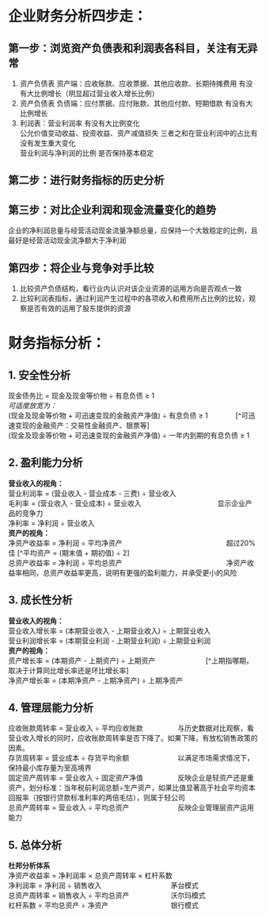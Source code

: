 # 企业财务分析四步走：

## 第一步：浏览资产负债表和利润表各科目，关注有无异常
1. 资产负债表 资产端：应收账款、应收票据、其他应收款、长期待摊费用 有没有大比例增长（明显超过营业收入增长比例）
2. 资产负债表 负债端：应付票据、应付账款、其他应付款、短期借款 有没有大比例增长
3. 利润表：营业利润率 有没有大比例变化   
          公允价值变动收益、投资收益、资产减值损失 三者之和在营业利润中的占比有没有发生重大变化   
          营业利润与净利润的比例 是否保持基本稳定

## 第二步：进行财务指标的历史分析

## 第三步：对比企业利润和现金流量变化的趋势
企业的净利润总量与经营活动现金流量净额总量，应保持一个大致稳定的比例，且最好是经营活动现金流净额大于净利润

## 第四步：将企业与竞争对手比较
1. 比较资产负债结构，看行业内认识对该企业资源的运用方向是否观点一致
2. 比较利润表指标，通过利润产生过程中的各项收入和费用所占比例的比较，观察是否有效的运用了股东提供的资源


# 财务指标分析：

## 1. 安全性分析
   现金债务比 = 现金及现金等价物 ÷ 有息负债 ≥ 1   
   *可适度放宽为：*   
   (现金及现金等价物 + 可迅速变现的金融资产净值) ÷ 有息负债 ≥ 1　　　　[^可迅速变现的金融资产：交易性金融资产、银票等]   
   (现金及现金等价物 + 可迅速变现的金融资产净值) ÷ 一年内到期的有息负债 ≥ 1

## 2. 盈利能力分析
   **营业收入的视角：**   
   营业利润率 = (营业收入 - 营业成本 - 三费) ÷ 营业收入   
   毛利率 = (营业收入 - 营业成本) ÷ 营业收入　　　　　　　　　　　显示企业产品的竞争力   
   净利率 = 净利润 ÷ 营业收入   
   **资产的视角：**   
   净资产收益率 = 净利润 ÷ 平均净资产　　　　　　　　　　　　　　　超过20%佳       [^平均资产 = (期末值 + 期初值) ÷ 2]   
   总资产收益率 = 净利润 ÷ 平均总资产　　　　　　　　　　　　　　　净资产收益率相同，总资产收益率更高，说明有更强的盈利能力，并承受更小的风险   

## 3. 成长性分析
   **营业收入的视角：**   
   营业收入增长率 = (本期营业收入 - 上期营业收入) ÷ 上期营业收入   
   营业利润增长率 = (本期营业利润 - 上期营业利润) ÷ 上期营业利润   
   **资产的视角：**   
   资产增长率 = (本期资产 - 上期资产) ÷ 上期资产 　　　　　　　[^上期指哪期，取决于计算同比增长率还是环比增长率]   
   净资产增长率 = (本期净资产 - 上期净资产) ÷ 上期净资产   

## 4. 管理层能力分析
   应收账款周转率 = 营业收入 ÷ 平均应收账款　　　　　与历史数据对比观察，看营业收入增长的同时，应收账款周转率是否下降了。如果下降，有放松销售政策的因素。   
   存货周转率 = 营业成本 ÷ 存货平均余额　　　　　　　以满足市场需求情况下，保持最小库存量为至高境界   
   固定资产周转率 = 营业收入 ÷ 固定资产净值　　　　　反映企业是轻资产还是重资产，划分标准：当年税前利润总额÷生产资产，如果比值显著高于社会平均资本回报率（按银行贷款标准利率的两倍毛估），则属于轻公司   
   总资产周转率 = 营业收入 ÷ 平均总资产　　　　　　　反映企业管理层资产运用能力   

## 5. 总体分析
   **杜邦分析体系**   
   净资产收益率 = 净利润率 × 总资产周转率 × 杠杆系数   
   净利润率 = 净利润 ÷ 销售收入　　　　　　　　　　茅台模式   
   总资产周转率 = 销售收入 ÷ 平均总资产　　　　　　沃尔玛模式   
   杠杆系数 = 平均总资产 ÷ 净资产　　　　　　　　　银行模式   